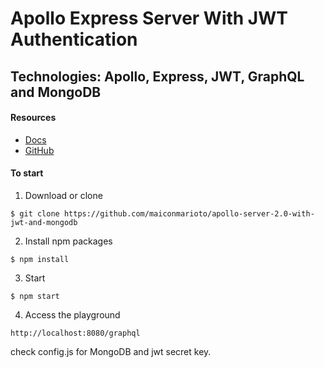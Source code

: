 # Apollo Express Server With JWT Authentication
## Technologies: Apollo, Express, JWT, GraphQL and MongoDB

#### Resources
- [Docs](https://www.apollographql.com/docs/apollo-server/)
- [GitHub](https://github.com/apollographql/apollo-server)

#### To start

1. Download or clone

```
$ git clone https://github.com/maiconmarioto/apollo-server-2.0-with-jwt-and-mongodb
```

2. Install npm packages

```
$ npm install
```

3. Start

```
$ npm start
```

4. Access the playground
```
http://localhost:8080/graphql
```

check config.js for MongoDB and jwt secret key.

